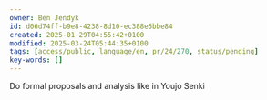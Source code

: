 ```yaml
---
owner: Ben Jendyk
id: d06d74ff-b9e8-4238-8d10-ec388e5bbe84
created: 2025-01-29T04:55:42+0100
modified: 2025-03-24T05:44:35+0100
tags: [access/public, language/en, pr/24/270, status/pending]
key-words: []
---
```


Do formal proposals and analysis like in Youjo Senki